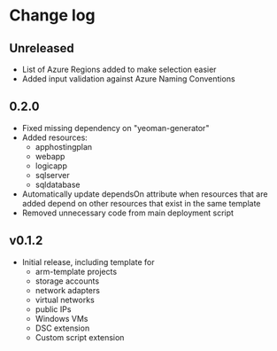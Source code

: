 # Change log

## Unreleased
* List of Azure Regions added to make selection easier
* Added input validation against Azure Naming Conventions

## 0.2.0

* Fixed missing dependency on "yeoman-generator"
* Added resources:
  * apphostingplan
  * webapp
  * logicapp
  * sqlserver
  * sqldatabase
* Automatically update dependsOn attribute when resources that are added depend
  on other resources that exist in the same template
* Removed unnecessary code from main deployment script

## v0.1.2

* Initial release, including template for
  * arm-template projects
  * storage accounts
  * network adapters
  * virtual networks
  * public IPs
  * Windows VMs
  * DSC extension
  * Custom script extension
